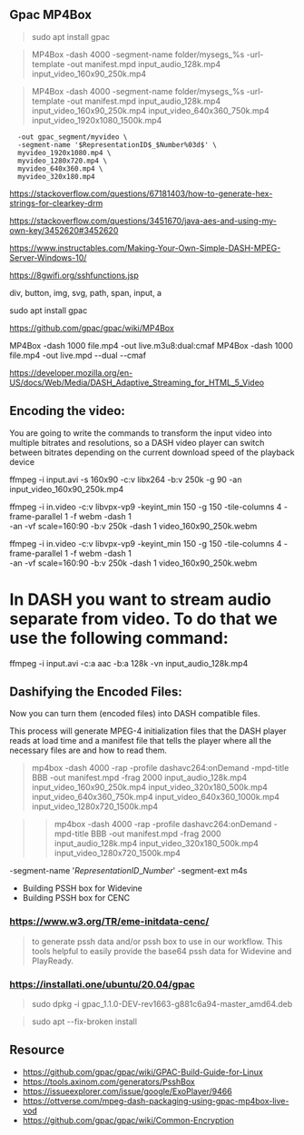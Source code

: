 ## Gpac MP4Box

> sudo apt install gpac

> MP4Box -dash 4000 -segment-name folder/mysegs_%s -url-template -out manifest.mpd input_audio_128k.mp4 input_video_160x90_250k.mp4

> MP4Box -dash 4000 -segment-name folder/mysegs_%s -url-template -out manifest.mpd input_audio_128k.mp4 input_video_160x90_250k.mp4 input_video_640x360_750k.mp4  input_video_1920x1080_1500k.mp4

```mp4box -dash 4000 \
  -out gpac_segment/myvideo \
  -segment-name '$RepresentationID$_$Number%03d$' \
  myvideo_1920x1080.mp4 \
  myvideo_1280x720.mp4 \
  myvideo_640x360.mp4 \
  myvideo_320x180.mp4
  ```
  
https://stackoverflow.com/questions/67181403/how-to-generate-hex-strings-for-clearkey-drm

https://stackoverflow.com/questions/3451670/java-aes-and-using-my-own-key/3452620#3452620

https://www.instructables.com/Making-Your-Own-Simple-DASH-MPEG-Server-Windows-10/

https://8gwifi.org/sshfunctions.jsp


div, button, img, svg, path, span, input, a


sudo apt install gpac

https://github.com/gpac/gpac/wiki/MP4Box


MP4Box -dash 1000 file.mp4 -out live.m3u8:dual:cmaf
MP4Box -dash 1000 file.mp4 -out live.mpd --dual --cmaf


https://developer.mozilla.org/en-US/docs/Web/Media/DASH_Adaptive_Streaming_for_HTML_5_Video


## Encoding the video:
You are going to write the commands to transform the input video into multiple bitrates and resolutions, so a DASH video player can switch between bitrates depending on the current download speed of the playback device
 
 
 ffmpeg -i input.avi -s 160x90 -c:v libx264 -b:v 250k -g 90 -an input_video_160x90_250k.mp4
 
 ffmpeg -i in.video -c:v libvpx-vp9 -keyint_min 150 -g 150 -tile-columns 4 -frame-parallel 1  -f webm -dash 1 \
-an -vf scale=160:90 -b:v 250k -dash 1 video_160x90_250k.webm

ffmpeg -i in.video -c:v libvpx-vp9 -keyint_min 150 -g 150 -tile-columns 4 -frame-parallel 1  -f webm -dash 1 \
-an -vf scale=160:90 -b:v 250k -dash 1 video_160x90_250k.webm


# In DASH you want to stream audio separate from video. To do that we use the following command: 
ffmpeg -i input.avi -c:a aac -b:a 128k -vn input_audio_128k.mp4 


## Dashifying the Encoded Files:
Now you can turn them (encoded files) into DASH compatible files.

This process will generate MPEG-4 initialization files that the DASH player reads at load time and a manifest file that tells the player where all the necessary files are and how to read them.


> mp4box -dash 4000 -rap -profile dashavc264:onDemand -mpd-title BBB -out manifest.mpd -frag 2000 input_audio_128k.mp4 input_video_160x90_250k.mp4 input_video_320x180_500k.mp4 input_video_640x360_750k.mp4 input_video_640x360_1000k.mp4 input_video_1280x720_1500k.mp4


>> mp4box -dash 4000 -rap -profile dashavc264:onDemand -mpd-title BBB -out manifest.mpd -frag 2000 input_audio_128k.mp4 input_video_320x180_500k.mp4 input_video_1280x720_1500k.mp4

-segment-name '$RepresentationID$_$Number%03d$'
-segment-ext m4s


* Building PSSH box for Widevine
* Building PSSH box for CENC

### https://www.w3.org/TR/eme-initdata-cenc/
> to generate pssh data and/or pssh box to use in our workflow. This tools helpful to easily provide the base64 pssh data for Widevine and PlayReady.


### https://installati.one/ubuntu/20.04/gpac
> sudo dpkg -i gpac_1.1.0-DEV-rev1663-g881c6a94-master_amd64.deb

> sudo apt --fix-broken install

## Resource
* https://github.com/gpac/gpac/wiki/GPAC-Build-Guide-for-Linux
* https://tools.axinom.com/generators/PsshBox
* https://issueexplorer.com/issue/google/ExoPlayer/9466
* https://ottverse.com/mpeg-dash-packaging-using-gpac-mp4box-live-vod
* https://github.com/gpac/gpac/wiki/Common-Encryption
